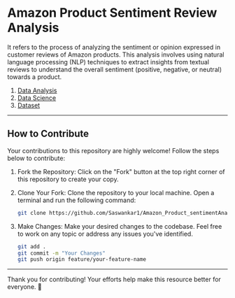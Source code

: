 # Amazon Product Sentiment Review Analysis

It refers to the process of analyzing the sentiment or opinion expressed in customer reviews of Amazon products. This analysis involves using natural language processing (NLP) techniques to extract insights from textual reviews to understand the overall sentiment (positive, negative, or neutral) towards a product.

1. [Data Analysis](https://github.com/Saswankar1/Amazon_Product_sentimentAnalysis/blob/main/Amazon%20Product%20Sentiment%20Analysis.ipynb)
2. [Data Science](https://github.com/Saswankar1/Amazon_Product_sentimentAnalysis/blob/main/Amazon%20Sentiment%20Analysis%20Model.ipynb)
3. [Dataset](https://github.com/Saswankar1/Amazon_Product_sentimentAnalysis/blob/main/Amazon-Product-Reviews%20-%20Amazon%20Product%20Review%20(1).csv)

----------------------------------------------------------------------------------------------

## How to Contribute

Your contributions to this repository are highly welcome! Follow the steps below to contribute:

1. Fork the Repository:
   Click on the "Fork" button at the top right corner of this repository to create your copy.

2. Clone Your Fork:
   Clone the repository to your local machine. Open a terminal and run the following command:
   ```bash
   git clone https://github.com/Saswankar1/Amazon_Product_sentimentAnalysis.git
   ```
3. Make Changes:
   Make your desired changes to the codebase. Feel free to work on any topic or address any issues you've identified.
   ```bash
   git add .
   git commit -m "Your Changes"
   git push origin feature/your-feature-name
   ```
----------------------------------------------------------------------------------------------


Thank you for contributing! Your efforts help make this resource better for everyone. 🚀
